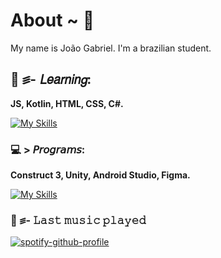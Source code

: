 # About ~ 💮
My name is João Gabriel. I'm a brazilian student.



## 📝 ꠵- **𝘓𝘦𝘢𝘳𝘯𝘪𝘯𝘨:**
**JS, Kotlin, HTML, CSS, C#.**

[![My Skills](https://skillicons.dev/icons?i=js,kotlin,html,css,cs)](https://skillicons.dev)

### 💻 > **𝘗𝘳𝘰𝘨𝘳𝘢𝘮𝘴:**
**Construct 3, Unity, Android Studio, Figma.**

[![My Skills](https://skillicons.dev/icons?i=unity,androidstudio,figma)](https://skillicons.dev)





### 🎵 ꠵- **𝙻𝚊𝚜𝚝 𝚖𝚞𝚜𝚒𝚌 𝚙𝚕𝚊𝚢𝚎𝚍**

[![spotify-github-profile](https://spotify-github-profile.vercel.app/api/view?uid=wvl4sozmrqwkti57pmklcuexv&cover_image=true&theme=default&show_offline=false&background_color=121212&interchange=false&bar_color=53b14f&bar_color_cover=false)](https://github.com/kittinan/spotify-github-profile)
